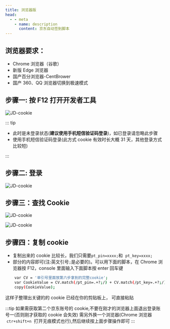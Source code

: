 ```yaml
---
title: 浏览器版
head:
  - - meta
    - name: description
      content: 京东自动签到脚本
---
```


## 浏览器要求：

- Chrome 浏览器（谷歌）
- 新版 Edge 浏览器
- 国产百分浏览器-CentBrower
- 国产 360、QQ 浏览器切换到极速模式

<Links :items="[
{ name: '电脑浏览器 打开京东网址', icon:'https://i.theojs.cn/logo/jd.png',link: 'https://m.jd.com/' },
]" />

## 步骤一: 按 F12 打开开发者工具

![JD-cookie](https://i.theojs.cn/docs/20230910183043.png '然后点下图中的图标，切换到触屏版界面浏览')

::: tip

- 此时是未登录状态(**建议使用手机短信验证码登录**)，如已登录请忽略此步骤
- 使用手机短信验证码登录(此方式 cookie 有效时长大概 31 天，其他登录方式比较短)

:::

## 步骤二: 登录

![JD-cookie](https://i.theojs.cn/docs/20230910183211.png '登录后，选择**Network**,有很多链接的话点箭头这里清空下')

## 步骤三：查找 Cookie

![JD-cookie](https://i.theojs.cn/docs/20230910183240.png '点击`我的`-选择`Network`-刷新页面-找到`log.gif`')

![JD-cookie](https://i.theojs.cn/docs/20230910183306.png '点击`log.gif`进去-**找到 Cookie，复制出来，新建一个 TXT 文本临时保存一下，下面需要用到 。**')

## 步骤四：复制 cookie

- 复制出来的 cookie 比较长，我们只需要`pt_pin=xxxx;`和  `pt_key=xxxx;`
- 部分的内容即可(注:英文引号`;`是必要的)。可以用下面的脚本，在 Chrome 浏览器按 F12，console 里面输入下面脚本按 enter 回车键

```bash
    var CV = '单引号里面放第六步拿到的完整cookie';
    var CookieValue = CV.match(/pt_pin=.+?;/) + CV.match(/pt_key=.+?;/);
    copy(CookieValue);
```

这样子整理出关键的的 cookie 已经在你的剪贴板上， 可直接粘贴

:::tip
如果需获取第二个京东账号的 cookie,不要在刚才的浏览器上面退出登录账号一(否则刚才获取的 cookie 会失效)
需另外换一个浏览器(Chrome 浏览器  `ctr+shift+n`  打开无痕模式也行),然后继续按上面步骤操作即可
:::
